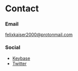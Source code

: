 # Contact

### Email
[felixkaiser2000@protonmail.com](mailto:felixkaiser2000@protonmail.com)

### Social
- [Keybase](https://keybase.io/foxscore)
- [Twitter](https://twitter.com/_fox_score_)
